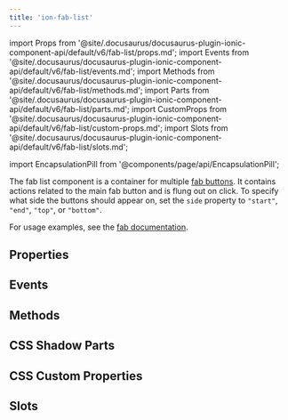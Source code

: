 ```yaml
---
title: 'ion-fab-list'
---
```


import Props from '@site/.docusaurus/docusaurus-plugin-ionic-component-api/default/v6/fab-list/props.md';
import Events from '@site/.docusaurus/docusaurus-plugin-ionic-component-api/default/v6/fab-list/events.md';
import Methods from '@site/.docusaurus/docusaurus-plugin-ionic-component-api/default/v6/fab-list/methods.md';
import Parts from '@site/.docusaurus/docusaurus-plugin-ionic-component-api/default/v6/fab-list/parts.md';
import CustomProps from '@site/.docusaurus/docusaurus-plugin-ionic-component-api/default/v6/fab-list/custom-props.md';
import Slots from '@site/.docusaurus/docusaurus-plugin-ionic-component-api/default/v6/fab-list/slots.md';

import EncapsulationPill from '@components/page/api/EncapsulationPill';

<EncapsulationPill type="shadow" />

The fab list component is a container for multiple [fab buttons](./fab-button). It contains actions related to the main fab button and is flung out on click. To specify what side the buttons should appear on, set the `side` property to `"start"`, `"end"`, `"top"`, or `"bottom"`.

For usage examples, see the [fab documentation](./fab).

## Properties

<Props />

## Events

<Events />

## Methods

<Methods />

## CSS Shadow Parts

<Parts />

## CSS Custom Properties

<CustomProps />

## Slots

<Slots />
